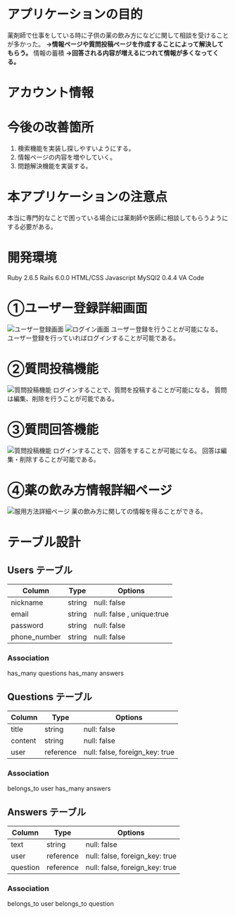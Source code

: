 # アプリケーションの目的
薬剤師で仕事をしている時に子供の薬の飲み方になどに関して相談を受けることが多かった。
**→情報ページや質問投稿ページを作成することによって解決してもらう。**
情報の蓄積
**→回答される内容が増えるにつれて情報が多くなってくる。**

# アカウント情報

# 今後の改善箇所
1. 検索機能を実装し探しやすいようにする。
2. 情報ページの内容を増やしていく。
3. 問題解決機能を実装する。

# 本アプリケーションの注意点
本当に専門的なことで困っている場合には薬剤師や医師に相談してもらうようにする必要がある。

# 開発環境
 Ruby 2.6.5
 Rails 6.0.0
 HTML/CSS
 Javascript
 MySQl2 0.4.4
 VA Code

 # ①ユーザー登録詳細画面
![ユーザー登録画面](https://i.gyazo.com/22f11f1c368696ef342be0fc45f8d0fd.png)
![ログイン画面](https://i.gyazo.com/bf0337f058b2edf1d9c633fa29bd4747.png)
 ユーザー登録を行うことが可能になる。
 ユーザー登録を行っていればログインすることが可能である。

 # ②質問投稿機能
![質問投稿機能](https://i.gyazo.com/eb13fd9c4d7c9922a48eef9de650b377.png)
ログインすることで、質問を投稿することが可能になる。
質問は編集、削除を行うことが可能である。
 # ③質問回答機能
![質問投稿機能](https://i.gyazo.com/96c46026f3c8d0d8478ccecccc459052.png)
ログインすることで、回答をすることが可能になる。
回答は編集・削除することが可能である。
 # ④薬の飲み方情報詳細ページ
![服用方法詳細ページ](https://i.gyazo.com/18ade04b02bf1803c44a687ea095bf1c.png)
薬の飲み方に関しての情報を得ることができる。

# テーブル設計

## Users テーブル

|  Column             |  Type       |  Options                   |
| ------------------- | ----------- | -------------------------- |
|  nickname           | string      | null: false                |
|  email              | string      | null: false ,  unique:true |
|  password           | string      | null: false                |
|  phone_number       | string      | null: false 

### Association
has_many questions
has_many answers

## Questions テーブル

|  Column            |  Type       |  Options                                      |
| ------------------ | ------------| --------------------------------------------- |
| title              | string       | null: false                                  |                
| content            | string       | null: false                                  |
| user               | reference    | null: false, foreign_key: true               |

### Association
belongs_to user
has_many answers



## Answers テーブル

|  Column            |  Type       |  Options                                      |
| ------------------ | ----------- | --------------------------------------------- |
| text               | string      | null: false                                   |
| user               | reference   | null: false,  foreign_key:  true              |
| question           | reference   | null: false,  foreign_key:  true              |

### Association 
belongs_to user
belongs_to question